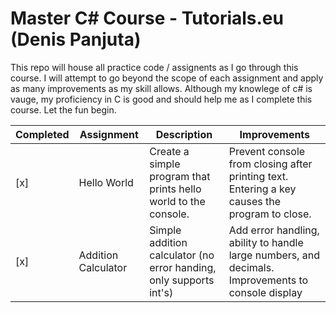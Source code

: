 # Master C# Course - Tutorials.eu (Denis Panjuta)

This repo will house all practice code / assignents as I go through this course.
I will attempt to go beyond the scope of each assignment and apply as many improvements as my skill allows.
Although my knowlege of c# is vauge, my proficiency in C is good and should help me as I complete this course. Let the fun begin.

| Completed | Assignment          | Description                                                        | Improvements                                                                                       |
|-----------|---------------------|--------------------------------------------------------------------|----------------------------------------------------------------------------------------------------|
| [x]       | Hello World         | Create a simple program that prints hello world to the console.    | Prevent console from closing after printing text. Entering a key causes the program to close.      |
| [x]       | Addition Calculator | Simple addition calculator (no error handing, only supports int's) | Add error handling, ability to handle large numbers, and decimals. Improvements to console display |
